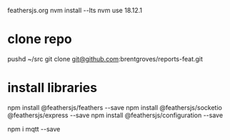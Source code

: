 feathersjs.org
nvm install --lts
nvm use 18.12.1

# clone repo
pushd ~/src
git clone git@github.com:brentgroves/reports-feat.git

# install libraries
npm install @feathersjs/feathers --save
npm install @feathersjs/socketio @feathersjs/express --save
npm install @feathersjs/configuration --save

npm i mqtt --save